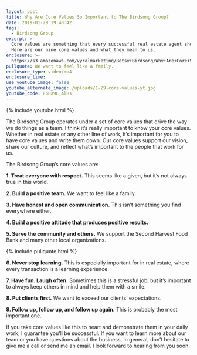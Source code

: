 ```yaml
---
layout: post
title: Why Are Core Values So Important to The Birdsong Group?
date: 2019-01-29 19:40:42
tags:
  - Birdsong Group
excerpt: >-
  Core values are something that every successful real estate agent should have.
  Here are our nine core values and what they mean to us.
enclosure: >-
  https://s3.amazonaws.com/vyralmarketing/Betsy+Birdsong/Why+Are+Core+Values+So+Important+to+The+Birdsong+Group_.mp4
pullquote: We want to feel like a family.
enclosure_type: video/mp4
enclosure_time:
use_youtube_image: false
youtube_alternate_image: /uploads/1-29-core-values-yt.jpg
youtube_code: EoBX9L_AlHs
---
```


{% include youtube.html %}

The Birdsong Group operates under a set of core values that drive the way we do things as a team. I think it’s really important to know your core values. Whether in real estate or any other line of work, it’s important for you to have core values and write them down. Our core values support our vision, share our culture, and reflect what’s important to the people that work for us.

The Birdsong Group’s core values are:

**1. Treat everyone with respect.** This seems like a given, but it’s not always true in this world.

**2. Build a positive team.** We want to feel like a family.

**3. Have honest and open communication.** This isn’t something you find everywhere either.

**4. Build a positive attitude that produces positive results.**

**5. Serve the community and others.** We support the Second Harvest Food Bank and many other local organizations.

{% include pullquote.html %}

**6. Never stop learning.** This is especially important for in real estate, where every transaction is a learning experience.

**7. Have fun. Laugh often.** Sometimes this is a stressful job, but it’s important to always keep others in mind and help them with a smile.

**8. Put clients first.** We want to exceed our clients’ expectations.

**9. Follow up, follow up, and follow up again.** This is probably the most important one.

If you take core values like this to heart and demonstrate them in your daily work, I guarantee you’ll be successful. If you want to learn more about our team or you have questions about the business, in general, don’t hesitate to give me a call or send me an email. I look forward to hearing from you soon.